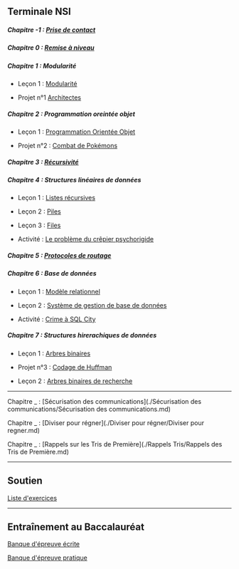 
## Terminale NSI

##### Chapitre -1 : [Prise de contact](./Prise_de_contact/Prise_de_contact.md)

##### Chapitre 0 : [Remise à niveau](./Remise_à_niveau/Remise_a_niveau.md)

##### Chapitre 1 : Modularité

- Leçon 1 : [Modularité](./Modularité/Modularite.md)

- Projet n°1 [Architectes](./Projets/Projets.md)

##### Chapitre 2 : Programmation oreintée objet

- Leçon 1 : [Programmation Orientée Objet](./Programmation_orientée_objet/Programmation_orientee_objet.md)

- Projet n°2 : [Combat de Pokémons](./Projets/Projets.md)

##### Chapitre 3 : [Récursivité](./Récursivité/Recursivite.md)

##### Chapitre 4 : Structures linéaires de données

- Leçon 1 : [Listes récursives](./Structures_linéaires_de_données/Listes_recursives.md)

- Leçon 2 : [Piles](./Structures_linéaires_de_données/Piles.md)

- Leçon 3 : [Files](./Structures_linéaires_de_données/Files.md)

- Activité : [Le problème du crêpier psychorigide](./Structures_linéaires_de_données/Activite_probleme_du_crepier_psychorigide.md)

##### Chapitre 5 : [Protocoles de routage](./Pincipe_des_réseaux/Protocoles_de_routage.md)

##### Chapitre 6 : Base de données

- Leçon 1 : [Modèle relationnel](./Base_de_données/Modèle_relationnel.md)

- Leçon 2 : [Système de gestion de base de données](./Base_de_données/Systèmes_de_gestion_de_bases_de_données_relationnelles.md)

- Activité : [Crime à SQL City](./Base_de_données/Crime_à_SQL_City.md)

##### Chapitre 7 : Structures hirerachiques de données

- Leçon 1 : [Arbres binaires](./Structures_arborescentes_de_données/Arbres_binaires.md)

- Projet n°3 : [Codage de Huffman](./Projets/Projets.md)

- Leçon 2 : [Arbres binaires de recherche](./Structures_hierarchiques_de_données/Arbres_binaires_de_recherche.md)

___________________

Chapitre _ : [Sécurisation des communications](./Sécurisation des communications/Sécurisation des communications.md)

Chapitre _ : [Diviser pour régner](./Diviser pour régner/Diviser pour regner.md)

Chapitre _ : [Rappels sur les Tris de Première](./Rappels Tris/Rappels des Tris de Première.md)

______________________

## Soutien

[Liste d'exercices](./Soutien/soutien.md)

______________________

## Entraînement au Baccalauréat

[Banque d'épreuve écrite](https://pixees.fr/informatiquelycee/term/suj_bac/)

[Banque d'épreuve pratique](https://pixees.fr/informatiquelycee/term/ep/index.html)